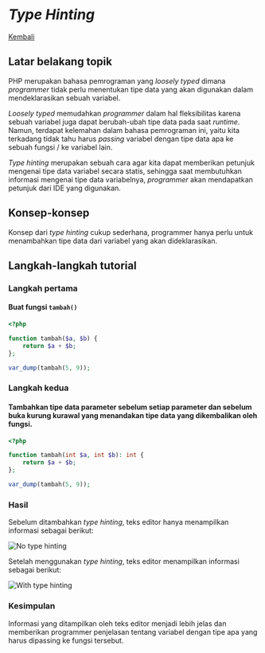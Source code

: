 # *Type Hinting*

[Kembali](readme.md)

## Latar belakang topik

PHP merupakan bahasa pemrograman yang *loosely typed* dimana *programmer* tidak perlu menentukan tipe data yang akan digunakan dalam mendeklarasikan sebuah variabel.

*Loosely typed* memudahkan *programmer* dalam hal fleksibilitas karena sebuah variabel juga dapat berubah-ubah tipe data pada saat *runtime*. Namun, terdapat kelemahan dalam bahasa pemrograman ini, yaitu kita terkadang tidak tahu harus *passing* variabel dengan tipe data apa ke sebuah fungsi / ke variabel lain.

*Type hinting* merupakan sebuah cara agar kita dapat memberikan petunjuk mengenai tipe data variabel secara statis, sehingga saat membutuhkan informasi mengenai tipe data variabelnya, *programmer* akan mendapatkan petunjuk dari IDE yang digunakan.

## Konsep-konsep

Konsep dari *type hinting* cukup sederhana, programmer hanya perlu untuk menambahkan tipe data dari variabel yang akan dideklarasikan.

## Langkah-langkah tutorial

### Langkah pertama

#### Buat fungsi `tambah()`

```php
<?php

function tambah($a, $b) {
    return $a + $b;
};

var_dump(tambah(5, 9));
```

### Langkah kedua

#### Tambahkan tipe data parameter sebelum setiap parameter dan sebelum buka kurung kurawal yang menandakan tipe data yang dikembalikan oleh fungsi.

```php
<?php

function tambah(int $a, int $b): int {
    return $a + $b;
};

var_dump(tambah(5, 9));
```

### Hasil

Sebelum ditambahkan *type hinting*, teks editor hanya menampilkan informasi sebagai berikut:

![No type hinting](https://cdn.discordapp.com/attachments/798177440425181256/842809315274653706/unknown.png)

Setelah menggunakan *type hinting*, teks editor menampilkan informasi sebagai berikut:

![With type hinting](https://cdn.discordapp.com/attachments/798177440425181256/842810155167121458/unknown.png)

### Kesimpulan

Informasi yang ditampilkan oleh teks editor menjadi lebih jelas dan memberikan programmer penjelasan tentang variabel dengan tipe apa yang harus dipassing ke fungsi tersebut.
